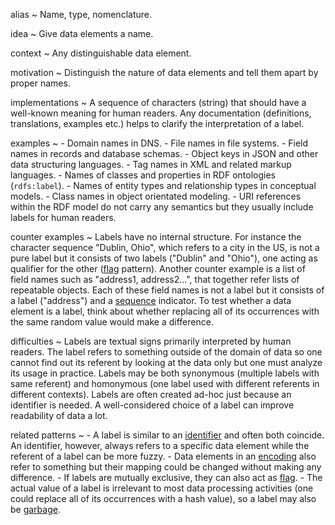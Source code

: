alias
  ~ Name, type, nomenclature.

idea
  ~ Give data elements a name.

context
  ~ Any distinguishable data element.

motivation
  ~ Distinguish the nature of data elements and tell them apart by
    proper names.

implementations
  ~ A sequence of characters (string) that should have a well-known
    meaning for human readers. Any documentation (definitions,
    translations, examples etc.) helps to clarify the interpretation of
    a label.

examples
  ~ -   Domain names in DNS.
    -   File names in file systems.
    -   Field names in records and database schemas.
    -   Object keys in JSON and other data structuring languages.
    -   Tag names in XML and related markup languages.
    -   Names of classes and properties in RDF ontologies
        (`rdfs:label`).
    -   Names of entity types and relationship types in conceptual
        models.
    -   Class names in object orientated modeling.
    -   URI references within the RDF model do not carry any semantics
        but they usually include labels for human readers.

counter examples
  ~ Labels have no internal structure. For instance the character
    sequence "Dublin, Ohio", which refers to a city in the US, is not a
    pure label but it consists of two labels ("Dublin" and "Ohio"), one
    acting as qualifier for the other ([flag]() pattern). Another
    counter example is a list of field names such as "address1,
    address2...", that together refer lists of repeatable objects. Each
    of these field names is not a label but it consists of a label
    ("address") and a [sequence]() indicator. To test whether a data
    element is a label, think about whether replacing all of its
    occurrences with the same random value would make a difference.

difficulties
  ~ Labels are textual signs primarily interpreted by human readers. The
    label refers to something outside of the domain of data so one
    cannot find out its referent by looking at the data only but one
    must analyze its usage in practice. Labels may be both synonymous
    (multiple labels with same referent) and homonymous (one label used
    with different referents in different contexts). Labels are often
    created ad-hoc just because an identifier is needed. A
    well-considered choice of a label can improve readability of data a
    lot.

related patterns
  ~ -   A label is similar to an [identifier]() and often both coincide.
        An identifier, however, always refers to a specific data element
        while the referent of a label can be more fuzzy.
    -   Data elements in an [encoding]() also refer to something but
        their mapping could be changed without making any difference.
    -   If labels are mutually exclusive, they can also act as [flag]().
    -   The actual value of a label is irrelevant to most data
        processing activities (one could replace all of its occurrences
        with a hash value), so a label may also be [garbage]().


